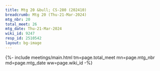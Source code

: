 ```yaml
---
title: Mtg 20 &bull; CS-280 (202410)
breadcrumb: Mtg 20 (Thu-21-Mar-2024)
mtg_nbr: 20
total_meet: 26
mtg_date: Thu-21-Mar-2024
wiki_id: 9247
resp_id: 2510542
layout: bg-image
---
```


{%- include meetings/main.html
    tm=page.total_meet
    mn=page.mtg_nbr
    md=page.mtg_date
    ww=page.wiki_id
-%}

